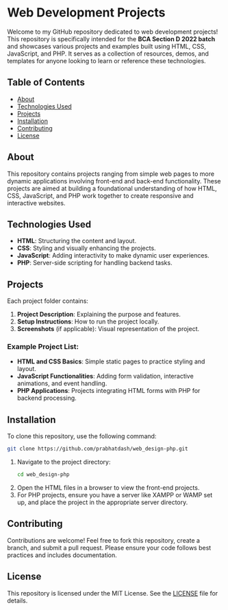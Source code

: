
# Web Development Projects

Welcome to my GitHub repository dedicated to web development projects! This repository is specifically intended for the **BCA Section D 2022 batch** and showcases various projects and examples built using HTML, CSS, JavaScript, and PHP. It serves as a collection of resources, demos, and templates for anyone looking to learn or reference these technologies.

## Table of Contents

- [About](#about)
- [Technologies Used](#technologies-used)
- [Projects](#projects)
- [Installation](#installation)
- [Contributing](#contributing)
- [License](#license)

## About

This repository contains projects ranging from simple web pages to more dynamic applications involving front-end and back-end functionality. These projects are aimed at building a foundational understanding of how HTML, CSS, JavaScript, and PHP work together to create responsive and interactive websites.

## Technologies Used

- **HTML**: Structuring the content and layout.
- **CSS**: Styling and visually enhancing the projects.
- **JavaScript**: Adding interactivity to make dynamic user experiences.
- **PHP**: Server-side scripting for handling backend tasks.

## Projects

Each project folder contains:
1. **Project Description**: Explaining the purpose and features.
2. **Setup Instructions**: How to run the project locally.
3. **Screenshots** (if applicable): Visual representation of the project.

### Example Project List:
- **HTML and CSS Basics**: Simple static pages to practice styling and layout.
- **JavaScript Functionalities**: Adding form validation, interactive animations, and event handling.
- **PHP Applications**: Projects integrating HTML forms with PHP for backend processing.

## Installation

To clone this repository, use the following command:

```bash
git clone https://github.com/prabhatdash/web_design-php.git
```

1. Navigate to the project directory:
   ```bash
   cd web_design-php
   ```
2. Open the HTML files in a browser to view the front-end projects.
3. For PHP projects, ensure you have a server like XAMPP or WAMP set up, and place the project in the appropriate server directory.

## Contributing

Contributions are welcome! Feel free to fork this repository, create a branch, and submit a pull request. Please ensure your code follows best practices and includes documentation.

## License

This repository is licensed under the MIT License. See the [LICENSE](LICENSE) file for details.
